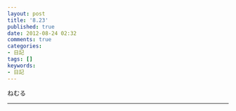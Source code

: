 ```yaml
---
layout: post
title: '8.23'
published: true
date: 2012-08-24 02:32
comments: true
categories:
- 日記
tags: []
keywords:
- 日記
---
```

ねむる

---

